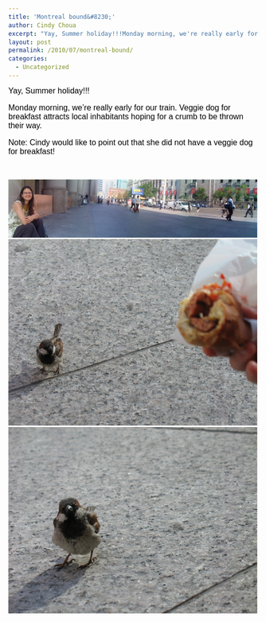 ```yaml
---
title: 'Montreal bound&#8230;'
author: Cindy Choua
excerpt: "Yay, Summer holiday!!!Monday morning, we're really early for our train. Veggie dog for breakfast attracts local inhabitants hoping for a crumb to be thrown their way.Note: Cindy would like to point out that she did not have a veggie dog for breakf..."
layout: post
permalink: /2010/07/montreal-bound/
categories:
  - Uncategorized
---
```

<div style="font-family:arial, helvetica, sans-serif;font-size:12pt;color:#000000;">
  <div>
    Yay, Summer holiday!!!
  </div>
  
  <p />
  
  <div>
    Monday morning, we&#8217;re really early for our train. Veggie dog for breakfast attracts local inhabitants hoping for a crumb to be thrown their way.
  </div>
  
  <p />
  
  <div>
    Note: Cindy would like to point out that she did not have a veggie dog for breakfast!
  </div>
  
  <p />
  
  <p />
  
  <p />
</div>

&nbsp; 

<div class='p_embed p_image_embed'>
  <a href="/wp-content/uploads/2010/07/img_0276-scaled-1000.jpg"><img alt="Img_0276" height="117" src="/wp-content/uploads/2010/07/img_0276-scaled-1000.jpg?w=300" width="500" /></a><a href="/wp-content/uploads/2010/07/img_3754-scaled-1000.jpg"><img alt="Img_3754" height="375" src="/wp-content/uploads/2010/07/img_3754-scaled-1000.jpg?w=300" width="500" /></a><a href="/wp-content/uploads/2010/07/img_3759-scaled-1000.jpg"><img alt="Img_3759" height="375" src="/wp-content/uploads/2010/07/img_3759-scaled-1000.jpg?w=300" width="500" /></a>
</div>